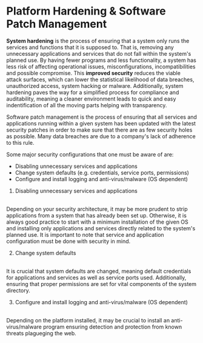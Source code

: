 # Platform Hardening & Software Patch Management

**System hardening** is the process of ensuring that a system only runs the services and functions that it is supposed to. That is, removing any unnecessary applications and services that do not fall within the system's planned use. By having fewer programs and less functionality, a system has less risk of affecting operational issues, misconfigurations, incompatibilities and possible compromise. This **improved security** reduces the viable attack surfaces, which can lower the statistical likelihood of data breaches, unauthorized access, system hacking or malware. Additionally, system hardening paves the way for a simplified process for compliance and auditability, meaning a cleaner environment leads to quick and easy indentification of all the moving parts helping with transparency.

Software patch management is the process of ensuring that all services and applications running within a given system has been updated with the latest security patches in order to make sure that there are as few security holes as possible. Many data breaches are due to a company's lack of adherence to this rule.

Some major security configurations that one must be aware of are:
- Disabling unnecessary services and applications
- Change system defaults (e.g. credentials, service ports, permissions)
- Configure and install logging and anti-virus/malware (OS dependent)


1. Disabling unnecessary services and applications
<br/>
Depending on your security architecture, it may be more prudent to strip applications from a system that has already been set up. Otherwise, it is always good practice to start with a minimum installation of the given OS and installing only applications and services directly related to the system's planned use. It is important to note that service and application configuration must be done with security in mind.

2. Change system defaults
<br/>
It is crucial that system defaults are changed, meaning default credentials for applications and services as well as service ports used. Additionally, ensuring that proper permissions are set for vital components of the system directory.

3. Configure and install logging and anti-virus/malware (OS dependent)
<br/>
Depending on the platform installed, it may be crucial to install an anti-virus/malware program ensuring detection and protection from known threats plagueging the web.

